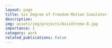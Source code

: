 ```yaml
---
layout: page
title: Six Degree of Freedom Motion Simulator
description:
img: assets/img/projects/AxisXtreme-8.jpg
importance: 1
category: work
related_publications: False
---
```



